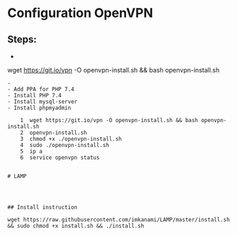 # Configuration OpenVPN

## Steps:
- ```
wget https://git.io/vpn -O openvpn-install.sh && bash openvpn-install.sh
```
- 
- Add PPA for PHP 7.4
- Install PHP 7.4
- Install mysql-server
- Install phpmyadmin

    1  wget https://git.io/vpn -O openvpn-install.sh && bash openvpn-install.sh
    2  openvpn-install.sh
    3  chmod +x ./openvpn-install.sh
    4  sudo ./openvpn-install.sh
    5  ip a
    6  service openvpn status


# LAMP




## Install instruction

wget https://raw.githubusercontent.com/imkanami/LAMP/master/install.sh && sudo chmod +x install.sh && ./install.sh
